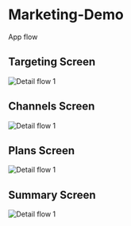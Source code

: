 # Marketing-Demo

App flow

## Targeting Screen
![Detail flow 1](/screenshots/targeting.png)

## Channels Screen
![Detail flow 1](/screenshots/channels.png)

## Plans Screen
![Detail flow 1](/screenshots/plans.png)

## Summary Screen
![Detail flow 1](/screenshots/summary.png)
